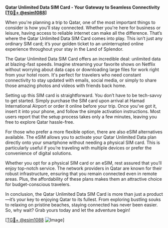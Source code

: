 **Qatar Unlimited Data SIM Card - Your Gateway to Seamless Connectivity [[TG💪+ @esim1088](https://t.me/s/esim1088)]**

When you're planning a trip to Qatar, one of the most important things to consider is how you'll stay connected. Whether you're here for business or leisure, having access to reliable internet can make all the difference. That’s where the Qatar Unlimited Data SIM Card comes into play. This isn’t just any ordinary SIM card; it’s your golden ticket to an uninterrupted online experience throughout your stay in the Land of Splendor.

The Qatar Unlimited Data SIM Card offers an incredible deal: unlimited data at blazing-fast speeds. Imagine streaming your favorite shows on Netflix without worrying about data caps or downloading large files for work right from your hotel room. It's perfect for travelers who need constant connectivity to stay updated with emails, social media, or simply to share those amazing photos and videos with friends back home. 

Setting up this SIM card is straightforward. You don’t have to be tech-savvy to get started. Simply purchase the SIM card upon arrival at Hamad International Airport or order it online before your trip. Once you’ve got it, insert it into your phone, and follow the simple activation instructions. Most users report that the setup process takes only a few minutes, leaving you free to explore Qatar hassle-free.

For those who prefer a more flexible option, there are also eSIM alternatives available. The eSIM allows you to activate your Qatar Unlimited Data plan directly onto your smartphone without needing a physical SIM card. This is particularly useful if you’re traveling with multiple devices or prefer the convenience of digital solutions. 

Whether you opt for a physical SIM card or an eSIM, rest assured that you’ll enjoy top-notch service. The network providers in Qatar are known for their robust infrastructure, ensuring that you remain connected even in remote areas. Plus, the affordability of these plans makes them an attractive choice for budget-conscious travelers.

In conclusion, the Qatar Unlimited Data SIM Card is more than just a product—it’s your key to enjoying Qatar to its fullest. From exploring bustling souks to relaxing on pristine beaches, staying connected has never been easier. So, why wait? Grab yours today and let the adventure begin! 

[[TG💪+ @esim1088](https://t.me/s/esim1088) ![Image](https://i.postimg.cc/Y0z9fWf4/image.png)]